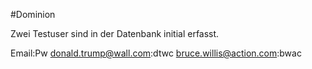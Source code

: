 #Dominion

Zwei Testuser sind in der Datenbank initial erfasst.

Email:Pw
donald.trump@wall.com:dtwc
bruce.willis@action.com:bwac